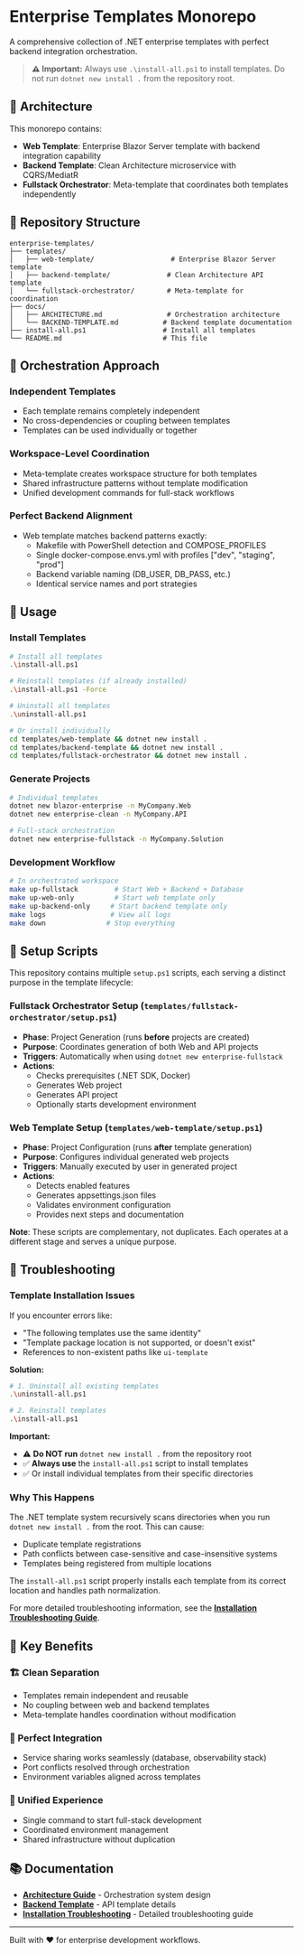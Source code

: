 # Enterprise Templates Monorepo

A comprehensive collection of .NET enterprise templates with perfect backend integration orchestration.

> **⚠️ Important:** Always use `.\install-all.ps1` to install templates. Do not run `dotnet new install .` from the repository root.

## 🚀 Architecture

This monorepo contains:

- **Web Template**: Enterprise Blazor Server template with backend integration capability
- **Backend Template**: Clean Architecture microservice with CQRS/MediatR
- **Fullstack Orchestrator**: Meta-template that coordinates both templates independently

## 📁 Repository Structure

```
enterprise-templates/
├── templates/
│   ├── web-template/                   # Enterprise Blazor Server template
│   ├── backend-template/              # Clean Architecture API template
│   └── fullstack-orchestrator/        # Meta-template for coordination
├── docs/
│   ├── ARCHITECTURE.md                # Orchestration architecture
│   └── BACKEND-TEMPLATE.md           # Backend template documentation
├── install-all.ps1                   # Install all templates
└── README.md                         # This file
```

## 🎯 Orchestration Approach

### Independent Templates

- Each template remains completely independent
- No cross-dependencies or coupling between templates
- Templates can be used individually or together

### Workspace-Level Coordination

- Meta-template creates workspace structure for both templates
- Shared infrastructure patterns without template modification
- Unified development commands for full-stack workflows

### Perfect Backend Alignment

- Web template matches backend patterns exactly:
  - Makefile with PowerShell detection and COMPOSE_PROFILES
  - Single docker-compose.envs.yml with profiles ["dev", "staging", "prod"]
  - Backend variable naming (DB_USER, DB_PASS, etc.)
  - Identical service names and port strategies

## 🔧 Usage

### Install Templates

```bash
# Install all templates
.\install-all.ps1

# Reinstall templates (if already installed)
.\install-all.ps1 -Force

# Uninstall all templates
.\uninstall-all.ps1

# Or install individually
cd templates/web-template && dotnet new install .
cd templates/backend-template && dotnet new install .
cd templates/fullstack-orchestrator && dotnet new install .
```

### Generate Projects

```bash
# Individual templates
dotnet new blazor-enterprise -n MyCompany.Web
dotnet new enterprise-clean -n MyCompany.API

# Full-stack orchestration
dotnet new enterprise-fullstack -n MyCompany.Solution
```

### Development Workflow

```bash
# In orchestrated workspace
make up-fullstack         # Start Web + Backend + Database
make up-web-only          # Start web template only
make up-backend-only     # Start backend template only
make logs                # View all logs
make down               # Stop everything
```

## 📝 Setup Scripts

This repository contains multiple `setup.ps1` scripts, each serving a distinct purpose in the template lifecycle:

### Fullstack Orchestrator Setup (`templates/fullstack-orchestrator/setup.ps1`)

- **Phase**: Project Generation (runs **before** projects are created)
- **Purpose**: Coordinates generation of both Web and API projects
- **Triggers**: Automatically when using `dotnet new enterprise-fullstack`
- **Actions**: 
  - Checks prerequisites (.NET SDK, Docker)
  - Generates Web project
  - Generates API project
  - Optionally starts development environment

### Web Template Setup (`templates/web-template/setup.ps1`)

- **Phase**: Project Configuration (runs **after** template generation)
- **Purpose**: Configures individual generated web projects
- **Triggers**: Manually executed by user in generated project
- **Actions**:
  - Detects enabled features
  - Generates appsettings.json files
  - Validates environment configuration
  - Provides next steps and documentation

**Note**: These scripts are complementary, not duplicates. Each operates at a different stage and serves a unique purpose.

## 🔧 Troubleshooting

### Template Installation Issues

If you encounter errors like:
- "The following templates use the same identity"
- "Template package location is not supported, or doesn't exist"
- References to non-existent paths like `ui-template`

**Solution:**

```bash
# 1. Uninstall all existing templates
.\uninstall-all.ps1

# 2. Reinstall templates
.\install-all.ps1
```

**Important:** 
- ⚠️ **Do NOT run** `dotnet new install .` from the repository root
- ✅ **Always use** the `install-all.ps1` script to install templates
- ✅ Or install individual templates from their specific directories

### Why This Happens

The .NET template system recursively scans directories when you run `dotnet new install .` from the root. This can cause:
- Duplicate template registrations
- Path conflicts between case-sensitive and case-insensitive systems
- Templates being registered from multiple locations

The `install-all.ps1` script properly installs each template from its correct location and handles path normalization.

For more detailed troubleshooting information, see the **[Installation Troubleshooting Guide](docs/INSTALLATION_TROUBLESHOOTING.md)**.

## 📖 Key Benefits

### 🏗️ Clean Separation

- Templates remain independent and reusable
- No coupling between web and backend templates
- Meta-template handles coordination without modification

### 🔄 Perfect Integration

- Service sharing works seamlessly (database, observability stack)
- Port conflicts resolved through orchestration
- Environment variables aligned across templates

### 🚀 Unified Experience

- Single command to start full-stack development
- Coordinated environment management
- Shared infrastructure without duplication

## 📚 Documentation

- **[Architecture Guide](docs/ARCHITECTURE.md)** - Orchestration system design
- **[Backend Template](docs/BACKEND-TEMPLATE.md)** - API template details
- **[Installation Troubleshooting](docs/INSTALLATION_TROUBLESHOOTING.md)** - Detailed troubleshooting guide

---

Built with ❤️ for enterprise development workflows.
